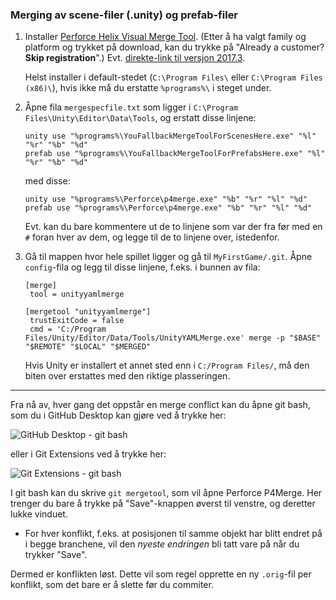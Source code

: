 ### Merging av scene-filer (.unity) og prefab-filer

1. Installer [Perforce Helix Visual Merge Tool](https://www.perforce.com/downloads/visual-merge-tool). (Etter å ha valgt family og platform og trykket på download, kan du trykke på "Already a customer? __Skip registration__".)
   Evt. [direkte-link til versjon 2017.3](http://www.perforce.com/downloads/perforce/r17.3/bin.ntx64/p4vinst64.exe).
   
   Helst installer i default-stedet (`C:\Program Files\` eller `C:\Program Files (x86)\`), hvis ikke må du erstatte `%programs%\` i steget under.

2. Åpne fila `mergespecfile.txt` som ligger i `C:\Program Files\Unity\Editor\Data\Tools`, og erstatt disse linjene:
   ```
   unity use "%programs%\YouFallbackMergeToolForScenesHere.exe" "%l" "%r" "%b" "%d"
   prefab use "%programs%\YouFallbackMergeToolForPrefabsHere.exe" "%l" "%r" "%b" "%d"
   ```
   med disse:
   ```
   unity use "%programs%\Perforce\p4merge.exe" "%b" "%r" "%l" "%d"
   prefab use "%programs%\Perforce\p4merge.exe" "%b" "%r" "%l" "%d"
   ```
   Evt. kan du bare kommentere ut de to linjene som var der fra før med en `#` foran hver av dem, og legge til de to linjene over, istedenfor.

3. Gå til mappen hvor hele spillet ligger og gå til `MyFirstGame/.git`. Åpne `config`-fila og legg til disse linjene, f.eks. i bunnen av fila:
   ```
   [merge]
   	tool = unityyamlmerge

   [mergetool "unityyamlmerge"]
   	trustExitCode = false
   	cmd = 'C:/Program Files/Unity/Editor/Data/Tools/UnityYAMLMerge.exe' merge -p "$BASE" "$REMOTE" "$LOCAL" "$MERGED"
   ```
   Hvis Unity er installert et annet sted enn i `C:/Program Files/`, må den biten over erstattes med den riktige plasseringen.

---

Fra nå av, hver gang det oppstår en merge conflict kan du åpne git bash, som du i GitHub Desktop kan gjøre ved å trykke her:

![GitHub Desktop - git bash](https://i.imgur.com/vl9tgww.png)

eller i Git Extensions ved å trykke her:

![Git Extensions - git bash](https://i.imgur.com/bZ4HAtv.png)

I git bash kan du skrive `git mergetool`, som vil åpne Perforce P4Merge. Her trenger du bare å trykke på "Save"-knappen øverst til venstre, og deretter lukke vinduet.
- For hver konflikt, f.eks. at posisjonen til samme objekt har blitt endret på i begge branchene, vil den *nyeste endringen* bli tatt vare på når du trykker "Save".

Dermed er konflikten løst. Dette vil som regel opprette en ny `.orig`-fil per konflikt, som det bare er å slette før du commiter.
